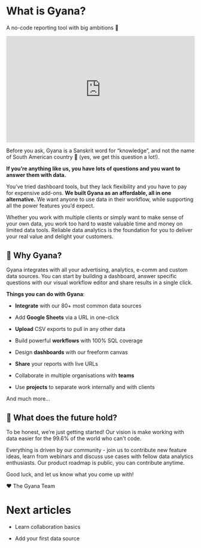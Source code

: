 # What is Gyana?

A no-code reporting tool with big ambitions 💪

<div style="position: relative; padding-bottom: 56.25%; height: 0;"><iframe src="https://www.loom.com/embed/ce50a89eed144dcb8f09114894fda120?sid=8309d829-343b-42c0-8992-962d70f8c4d3" frameborder="0" webkitallowfullscreen mozallowfullscreen allowfullscreen style="position: absolute; top: 0; left: 0; width: 100%; height: 100%;"></iframe></div>

Before you ask, Gyana is a Sanskrit word for “knowledge”, and not the name of South American country 🤣 (yes, we get this question a lot!).

**If you’re anything like us, you have lots of questions and you want to answer them with data.**

You’ve tried dashboard tools, but they lack flexibility and you have to pay for expensive add-ons. **We built Gyana as an affordable, all in one alternative.** We want anyone to use data in their workflow, while supporting all the power features you’d expect.

Whether you work with multiple clients or simply want to make sense of your own data, you work too hard to waste valuable time and money on limited data tools. Reliable data analytics is the foundation for you to deliver your real value and delight your customers.

🤔 Why Gyana?
-------------

Gyana integrates with all your advertising, analytics, e-comm and custom data sources. You can start by building a dashboard, answer specific questions with our visual workflow editor and share results in a single click.

**Things you can do with Gyana**:

*   **Integrate** with our 80+ most common data sources
    
*   Add **Google Sheets** via a URL in one-click
    
*   **Upload** CSV exports to pull in any other data
    
*   Build powerful **workflows** with 100% SQL coverage
    
*   Design **dashboards** with our freeform canvas
    
*   **Share** your reports with live URLs
    
*   Collaborate in multiple organisations with **teams**
    
*   Use **projects** to separate work internally and with clients
    

And much more...

🔮 What does the future hold?
-----------------------------

To be honest, we’re just getting started! Our vision is make working with data easier for the 99.6% of the world who can't code.

Everything is driven by our community - join us to contribute new feature ideas, learn from webinars and discuss use cases with fellow data analytics enthusiasts. Our product roadmap is public, you can contribute anytime.

  
Good luck, and let us know what you come up with!

❤️ The Gyana Team

**Next articles**
=================

*   Learn collaboration basics
    
*   Add your first data source